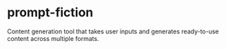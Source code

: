 # prompt-fiction

Content generation tool that takes user inputs and generates ready-to-use content across multiple formats.